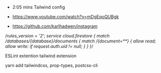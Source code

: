 - 2:05 mins Tailwind config

- https://www.youtube.com/watch?v=mDgEqoQUBgk
- https://github.com/karlhadwen/instagram


/*rules_version = '2';
service cloud.firestore {
  match /databases/{database}/documents {
    match /{document=**} {
      allow read;
      allow write: if request.auth.uid != null;
    }
  }
}*/

ESLint extention
tailwind extension

yarn add tailwindcss, prop-types, postcss-cli